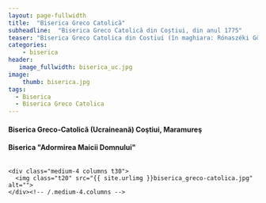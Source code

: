 ```yaml
---
layout: page-fullwidth
title:  "Biserica Greco Catolică"
subheadline:  "Biserica Greco Catolică din Coștiui, din anul 1775"
teaser: "Biserica Greco Catolica din Costiui (în maghiara: Rónaszéki Görög Katolikus templom), din anul 1775"
categories:
    - biserica
header:
   image_fullwidth: biserica_uc.jpg
image:
    thumb: biserica.jpg   
tags:
  - Biserica
  - Biserica Greco Catolica
---
```

#### Biserica Greco-Catolică (Ucraineană) Coştiui, Maramureş
#### Biserica "Adormirea Maicii Domnului"
<div class="row">
    <div class="medium-8 columns t30">
    <img src="{{ site.urlimg }}biserica.jpg" alt="">
    </div><!-- /.medium-8.columns -->

    <div class="medium-4 columns t30">
      <img class="t20" src="{{ site.urlimg }}biserica_greco-catolica.jpg" alt="">
    </div><!-- /.medium-4.columns -->

</div><!-- /.row -->
